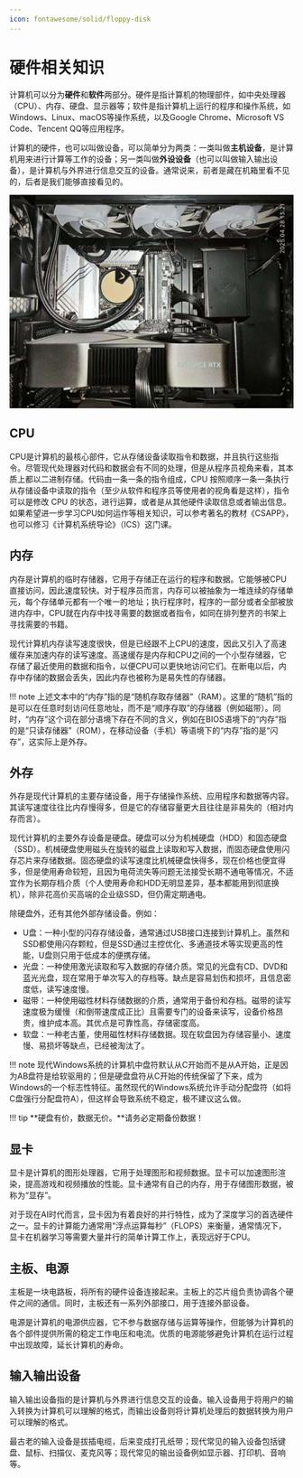 ```yaml
---
icon: fontawesome/solid/floppy-disk
---
```


# 硬件相关知识

计算机可以分为**硬件**和**软件**两部分。硬件是指计算机的物理部件，如中央处理器（CPU）、内存、硬盘、显示器等；软件是指计算机上运行的程序和操作系统，如Windows、Linux、macOS等操作系统，以及Google Chrome、Microsoft VS Code、Tencent QQ等应用程序。

计算机的硬件，也可以叫做设备，可以简单分为两类：一类叫做**主机设备**，是计算机用来进行计算等工作的设备；另一类叫做**外设设备**（也可以叫做输入输出设备），是计算机与外界进行信息交互的设备。通常说来，前者是藏在机箱里看不见的，后者是我们能够直接看见的。

![计算机的硬件](images/hardware1.jpg)

## CPU

CPU是计算机的最核心部件，它从存储设备读取指令和数据，并且执行这些指令。尽管现代处理器对代码和数据会有不同的处理，但是从程序员视角来看，其本质上都以二进制存储。代码由一条一条的指令组成，CPU 按照顺序一条一条执行从存储设备中读取的指令（至少从软件和程序员等使用者的视角看是这样），指令可以是修改 CPU 的状态，进行运算，或者是从其他硬件读取信息或者输出信息。如果希望进一步学习CPU如何运作等相关知识，可以参考著名的教材《CSAPP》，也可以修习《计算机系统导论》（ICS）这门课。

## 内存

内存是计算机的临时存储器，它用于存储正在运行的程序和数据。它能够被CPU直接访问，因此速度较快。对于程序员而言，内存可以被抽象为一堆连续的存储单元，每个存储单元都有一个唯一的地址；执行程序时，程序的一部分或者全部被放进内存中，CPU就在内存中找寻需要的数据或者指令，如同在排列整齐的书架上寻找需要的书籍。

现代计算机内存读写速度很快，但是已经跟不上CPU的速度，因此又引入了高速缓存来加速内存的读写速度。高速缓存是内存和CPU之间的一个小型存储器，它存储了最近使用的数据和指令，以便CPU可以更快地访问它们。在断电以后，内存中存储的数据会丢失，因此内存也被称为是易失性的存储器。

!!! note
    上述文本中的“内存”指的是“随机存取存储器”（RAM）。这里的“随机”指的是可以在任意时刻访问任意地址，而不是“顺序存取”的存储器（例如磁带）。同时，“内存”这个词在部分语境下存在不同的含义，例如在BIOS语境下的“内存”指的是“只读存储器”（ROM），在移动设备（手机）等语境下的“内存”指的是“闪存”，这实际上是外存。

## 外存

外存是现代计算机的主要存储设备，用于存储操作系统、应用程序和数据等内容。其读写速度往往比内存慢得多，但是它的存储容量更大且往往是非易失的（相对内存而言）。

现代计算机的主要外存设备是硬盘。硬盘可以分为机械硬盘（HDD）和固态硬盘（SSD）。机械硬盘使用磁头在旋转的磁盘上读取和写入数据，而固态硬盘使用闪存芯片来存储数据。固态硬盘的读写速度比机械硬盘快得多，现在价格也便宜得多，但是使用寿命较短，且因为电荷流失等问题无法接受长期不通电等情况，不适宜作为长期存档介质（个人使用寿命和HDD无明显差异，基本都能用到彻底换机），除非花高价买高端的企业级SSD，但仍需定期通电。

除硬盘外，还有其他外部存储设备。例如：
- U盘：一种小型的闪存存储设备，通常通过USB接口连接到计算机上。虽然和SSD都使用闪存颗粒，但是SSD通过主控优化、多通道技术等实现更高的性能，U盘则只用于低成本的便携存储。
- 光盘：一种使用激光读取和写入数据的存储介质。常见的光盘有CD、DVD和蓝光光盘，现在常用于单次写入的存档等。缺点是容易划伤和损坏，且信息密度低，读写速度慢。
- 磁带：一种使用磁性材料存储数据的介质，通常用于备份和存档。磁带的读写速度极为缓慢（和倒带速度成正比）且需要专门的设备来读写，设备价格昂贵，维护成本高。其优点是可靠性高，存储密度高。
- 软盘：一种老古董，使用磁性材料存储数据。现在软盘因为存储容量小、速度慢、易损坏等缺点，已经被淘汰了。

!!! note
    现代Windows系统的计算机中盘符默认从C开始而不是从A开始，正是因为AB盘符是给软驱用的；但是硬盘盘符从C开始的传统保留了下来，成为Windows的一个标志性特征。虽然现代的Windows系统允许手动分配盘符（如将C盘强行分配盘符A），但这样会导致系统不稳定，极不建议这么做。

!!! tip
    **硬盘有价，数据无价。**请务必定期备份数据！

## 显卡

显卡是计算机的图形处理器，它用于处理图形和视频数据。显卡可以加速图形渲染，提高游戏和视频播放的性能。显卡通常有自己的内存，用于存储图形数据，被称为“显存”。

对于现在AI时代而言，显卡因为有着良好的并行特性，成为了深度学习的首选硬件之一。显卡的计算能力通常用“浮点运算每秒”（FLOPS）来衡量，通常情况下，显卡在机器学习等需要大量并行的简单计算工作上，表现远好于CPU。

## 主板、电源

主板是一块电路板，将所有的硬件设备连接起来。主板上的芯片组负责协调各个硬件之间的通信。同时，主板还有一系列外部接口，用于连接外部设备。

电源是计算机的电源供应器，它不参与数据存储与运算等操作，但能够为计算机的各个部件提供所需的稳定工作电压和电流。优质的电源能够避免计算机在运行过程中出现故障，延长计算机的寿命。

## 输入输出设备

输入输出设备指的是计算机与外界进行信息交互的设备。输入设备用于将用户的输入转换为计算机可以理解的格式，而输出设备则将计算机处理后的数据转换为用户可以理解的格式。

最古老的输入设备是拔插电缆，后来变成打孔纸带；现代常见的输入设备包括键盘、鼠标、扫描仪、麦克风等；现代常见的输出设备例如显示器、打印机、音响等。
